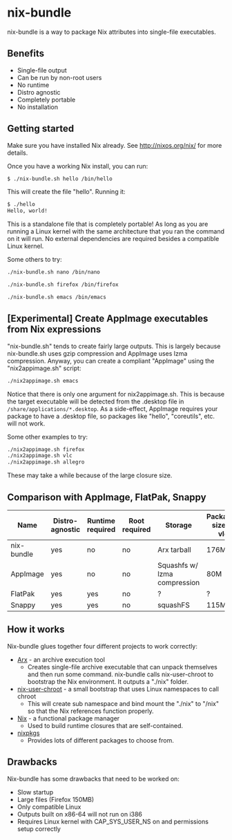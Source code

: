 # nix-bundle

nix-bundle is a way to package Nix attributes into single-file executables.

## Benefits

* Single-file output
* Can be run by non-root users
* No runtime
* Distro agnostic
* Completely portable
* No installation

## Getting started

Make sure you have installed Nix already. See http://nixos.org/nix/ for more details.

Once you have a working Nix install, you can run:

```sh
$ ./nix-bundle.sh hello /bin/hello
```

This will create the file "hello". Running it:

```sh
$ ./hello
Hello, world!
```

This is a standalone file that is completely portable! As long as you are running a Linux kernel with the same architecture that you ran the command on it will run. No external dependencies are required besides a compatible Linux kernel.

Some others to try:

```sh
./nix-bundle.sh nano /bin/nano
```

```sh
./nix-bundle.sh firefox /bin/firefox
```

```sh
./nix-bundle.sh emacs /bin/emacs
```

## [Experimental] Create AppImage executables from Nix expressions

"nix-bundle.sh" tends to create fairly large outputs. This is largely because nix-bundle.sh uses gzip compression and AppImage uses lzma compression. Anyway, you can create a compliant "AppImage" using the "nix2appimage.sh" script:

```sh
./nix2appimage.sh emacs
```

Notice that there is only one argument for nix2appimage.sh. This is because the target executable will be detected from the .desktop file in ```/share/applications/*.desktop```. As a side-effect, AppImage requires your package to have a .desktop file, so packages like "hello", "coreutils", etc. will not work.

Some other examples to try:

```sh
./nix2appimage.sh firefox
./nix2appimage.sh vlc
./nix2appimage.sh allegro
```

These may take a while because of the large closure size.

## Comparison with AppImage, FlatPak, Snappy

| Name       | Distro-agnostic | Runtime required | Root required | Storage | Packaged size of vlc |
| ---------- | --------------- | ---------------- | ------------- | ------- | -------------------- |
| nix-bundle | yes | no  | no  | Arx tarball                    | 176M | 
| AppImage   | yes | no  | no  | Squashfs w/ lzma compression   | 80M  |
| FlatPak    | yes | yes | no  | ?                              | ?    |
| Snappy     | yes | yes | no  | squashFS                       | 115M |

## How it works

Nix-bundle glues together four different projects to work correctly:

* [Arx](https://github.com/solidsnack/arx) - an archive execution tool
  * Creates single-file archive executable that can unpack themselves and then run some command. nix-bundle calls nix-user-chroot to bootstrap the Nix environment. It outputs a "./nix" folder.
* [nix-user-chroot](https://github.com/lethalman/nix-user-chroot) - a small bootstrap that uses Linux namespaces to call chroot
  * This will create sub namespace and bind mount the "./nix" to "/nix" so that the Nix references function properly.
* [Nix](https://nixos.org/nix/) - a functional package manager
  * Used to build runtime closures that are self-contained.
* [nixpkgs](https://nixos.org/nixpkgs/)
  * Provides lots of different packages to choose from.

## Drawbacks

Nix-bundle has some drawbacks that need to be worked on:

* Slow startup
* Large files (Firefox 150MB)
* Only compatible Linux
* Outputs built on x86-64 will not run on i386
* Requires Linux kernel with CAP_SYS_USER_NS on and permissions setup correctly
